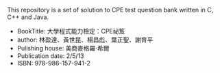 This repository is a set of solution to CPE test question bank written in C, C++ and Java.

* BookTitle: 大學程式能力檢定：CPE祕笈
* author: 林盈達、黃世昆、楊昌彪、葉正聖、謝育平
* Pulishing house: 美商麥格羅‧希爾
* Publication date: 2/5/13
* ISBN: 978-986-157-941-2
